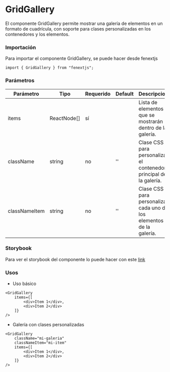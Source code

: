 # GridGallery

El componente GridGallery permite mostrar una galería de elementos en un formato de cuadrícula, con soporte para clases personalizadas en los contenedores y los elementos.

### Importación

Para importar el componente GridGallery, se puede hacer desde fenextjs

```tsx copy
import { GridGallery } from "fenextjs";
```

### Parámetros

| Parámetro | Tipo | Requerido | Default | Descripcion |
| --------- | ---- | --------- | ------- | ----------- |
| items | ReactNode[] | sí |  | Lista de elementos que se mostrarán dentro de la galería. |
| className | string | no | '' | Clase CSS para personalizar el contenedor principal de la galería. |
| classNameItem | string | no | '' | Clase CSS para personalizar cada uno de los elementos de la galería. |

### Storybook

Para ver el storybook del componente lo puede hacer con este [link](https://fenextjs-component-storybook.vercel.app/?path=/story/gridgallery-gridgallery--index)

### Usos

- Uso básico

```tsx copy
<GridGallery
    items={[
        <div>Item 1</div>,
        <div>Item 2</div>
    ]} 
/>
```

- Galería con clases personalizadas

```tsx copy
<GridGallery 
    className="mi-galeria" 
    classNameItem="mi-item" 
    items={[
        <div>Item 1</div>, 
        <div>Item 2</div>
    ]} 
/>
```

